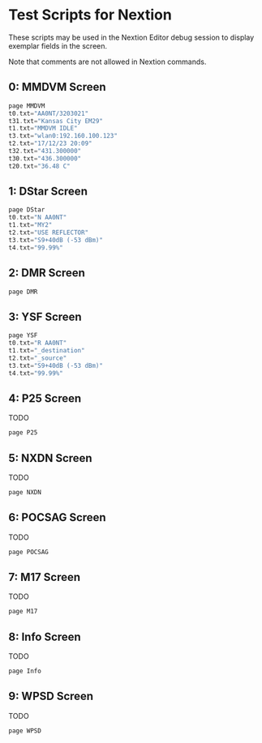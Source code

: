 # Test Scripts for Nextion

These scripts may be used in the Nextion Editor debug session to display exemplar fields in the screen.

Note that comments are not allowed in Nextion commands.

## 0: MMDVM Screen

```cpp
page MMDVM
t0.txt="AA0NT/3203021"
t31.txt="Kansas City EM29"
t1.txt="MMDVM IDLE"
t3.txt="wlan0:192.160.100.123"
t2.txt="17/12/23 20:09"
t32.txt="431.300000"
t30.txt="436.300000"
t20.txt="36.48 C"
```

## 1: DStar Screen

```cpp
page DStar
t0.txt="N AA0NT"
t1.txt="MY2"
t2.txt="USE REFLECTOR"
t3.txt="S9+40dB (-53 dBm)"
t4.txt="99.99%"
```

## 2: DMR Screen

```cpp
page DMR

```

## 3: YSF Screen

```cpp
page YSF
t0.txt="R AA0NT"
t1.txt="_destination"
t2.txt="_source"
t3.txt="S9+40dB (-53 dBm)"
t4.txt="99.99%"
```

## 4: P25 Screen

TODO

```cpp
page P25

```

## 5: NXDN Screen

TODO

```cpp
page NXDN

```

## 6: POCSAG Screen

TODO

```cpp
page POCSAG

```

## 7: M17 Screen

TODO

```cpp
page M17

```

## 8: Info Screen

TODO

```cpp
page Info

```

## 9: WPSD Screen

TODO

```cpp
page WPSD

```
